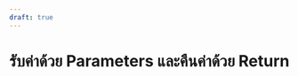 ```yaml
---
draft: true
---
```


<script setup>
  import HtmlOutput from './components/HtmlOutput.vue'
</script>

# รับค่าด้วย Parameters และคืนค่าด้วย Return
